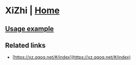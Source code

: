 # XiZhi | [Home](./../../)

## [Usage example](./../../tests/XiZhi/ClientTest.php)

## Related links

* [https://xz.qqoq.net/#/index](https://xz.qqoq.net/#/index)
